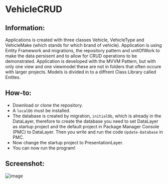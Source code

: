 # VehicleCRUD

## Information:
Applications is created with three classes Vehicle, VehicleType and VehicleMake (which stands for which brand of vehicle). 
Application is using Entity Framework and migrations, the repository pattern and unitOfWork to make the data persisent and to allow for CRUD operations to be demonstrated. Application is developed with the MVVM Pattern, but with only one view and one viewmodel these are not in folders that often occure with larger projects. Models is divided in to a diffrent Class Library called Entites.

## How-to:
- Download or clone the repository.
- A ```localDb``` must be installed.
- The database is created by migration, ```initialDb```, which is already in the DataLayer, therefore to create the database you need to set DataLayer as startup project and the default project in Package Manager Console (PMC) to DataLayer. Then you write and run the code ```Update-Database``` in PMC.
- Now change the startup project to PresentationLayer.
- You can now run the program!

## Screenshot:
![image](https://user-images.githubusercontent.com/71070272/142032747-a70ae130-a267-426a-8b9a-67f45e6d43cf.png)
